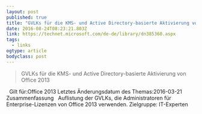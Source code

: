 ```yaml
---
layout: post 
published: true 
title: "GVLKs für die KMS- und Active Directory-basierte Aktivierung von Office 2013" 
date: 2016-08-24T08:23:21.803Z 
link: https://technet.microsoft.com/de-de/library/dn385360.aspx 
tags:
  - links
ogtype: article 
bodyclass: post 
---
```


> GVLKs für die KMS- und Active Directory-basierte Aktivierung von Office 2013

 
Gilt für:Office 2013
Letztes Änderungsdatum des Themas:2016-03-21
Zusammenfassung   Auflistung der GVLKs, die Administratoren für Enterprise-Lizenzen von Office 2013 verwenden.
Zielgruppe: IT-Experten
